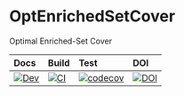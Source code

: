 # OptEnrichedSetCover

Optimal Enriched-Set Cover

| Docs | Build | Test | DOI |
|:-----|:------|:-----|:----|
| [![Dev](https://img.shields.io/badge/docs-dev-blue.svg)](https://alyst.github.io/OptEnrichedSetCover.jl/dev) | [![CI](https://github.com/alyst/OptEnrichedSetCover.jl/actions/workflows/CI.yml/badge.svg)](https://github.com/alyst/OptEnrichedSetCover.jl/actions/workflows/CI.yml) | [![codecov](http://codecov.io/github/alyst/OptEnrichedSetCover.jl/branch/master/graph/badge.svg)](http://codecov.io/github/alyst/OptEnrichedSetCover.jl) | [![DOI](https://zenodo.org/badge/91377792.svg)](https://zenodo.org/badge/latestdoi/91377792) |

